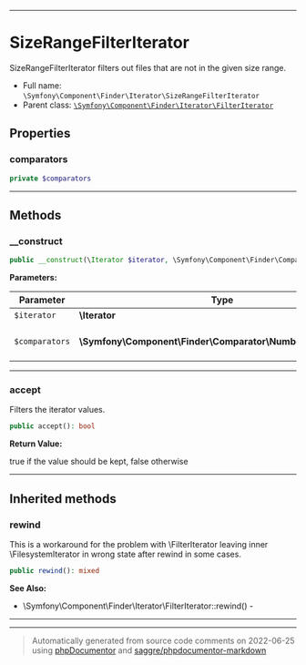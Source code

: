 ***

# SizeRangeFilterIterator

SizeRangeFilterIterator filters out files that are not in the given size range.



* Full name: `\Symfony\Component\Finder\Iterator\SizeRangeFilterIterator`
* Parent class: [`\Symfony\Component\Finder\Iterator\FilterIterator`](./FilterIterator.md)



## Properties


### comparators



```php
private $comparators
```






***

## Methods


### __construct



```php
public __construct(\Iterator $iterator, \Symfony\Component\Finder\Comparator\NumberComparator[] $comparators): mixed
```








**Parameters:**

| Parameter | Type | Description |
|-----------|------|-------------|
| `$iterator` | **\Iterator** | The Iterator to filter |
| `$comparators` | **\Symfony\Component\Finder\Comparator\NumberComparator[]** | An array of NumberComparator instances |




***

### accept

Filters the iterator values.

```php
public accept(): bool
```









**Return Value:**

true if the value should be kept, false otherwise



***


## Inherited methods


### rewind

This is a workaround for the problem with \FilterIterator leaving inner \FilesystemIterator in wrong state after
rewind in some cases.

```php
public rewind(): mixed
```










**See Also:**

* \Symfony\Component\Finder\Iterator\FilterIterator::rewind() - 

***


***
> Automatically generated from source code comments on 2022-06-25 using [phpDocumentor](http://www.phpdoc.org/) and [saggre/phpdocumentor-markdown](https://github.com/Saggre/phpDocumentor-markdown)
